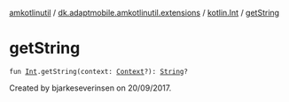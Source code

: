 [amkotlinutil](../../index.md) / [dk.adaptmobile.amkotlinutil.extensions](../index.md) / [kotlin.Int](index.md) / [getString](get-string.md)

# getString

`fun `[`Int`](https://kotlinlang.org/api/latest/jvm/stdlib/kotlin/-int/index.html)`.getString(context: `[`Context`](https://developer.android.com/reference/android/content/Context.html)`?): `[`String`](https://kotlinlang.org/api/latest/jvm/stdlib/kotlin/-string/index.html)`?`

Created by bjarkeseverinsen on 20/09/2017.

